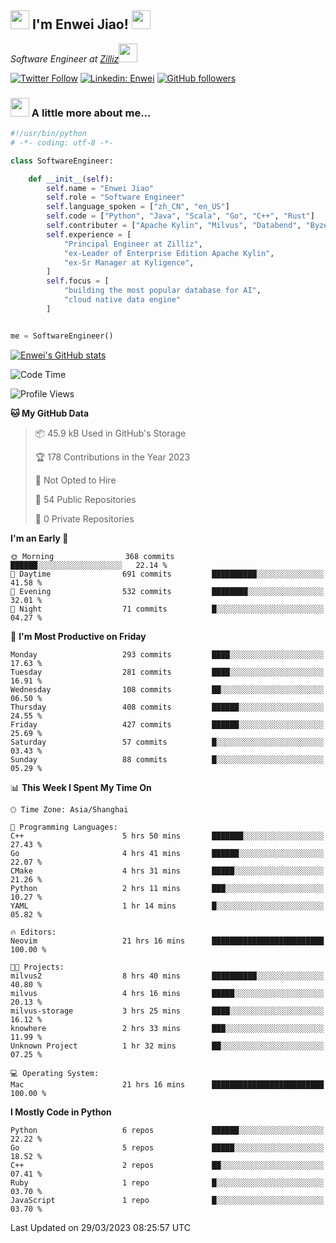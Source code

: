 <h2><img src="https://emojis.slackmojis.com/emojis/images/1531849430/4246/blob-sunglasses.gif?1531849430" width="30"/> I'm  Enwei Jiao! <img src="https://media.giphy.com/media/juBt25nT1KGys/giphy.gif" width=30> </h2>
<!-- <img align='right' src="https://media.giphy.com/media/M9gbBd9nbDrOTu1Mqx/giphy.gif" width="230"> -->
<p><em>Software Engineer at <a href="https://zilliz.com/">Zilliz</a><img src="https://media.giphy.com/media/WUlplcMpOCEmTGBtBW/giphy.gif" width="30"></em></p>

[![Twitter Follow](https://img.shields.io/twitter/follow/misteranmol?label=Follow)](https://twitter.com/intent/follow?screen_name=EnweiJiao)
[![Linkedin: Enwei](https://img.shields.io/badge/-enwei-blue?style=&logo=Linkedin&logoColor=white&link=https://www.linkedin.com/in/enwei-jiao-41192a97)](https://www.linkedin.com/in/enwei-jiao-41192a97/)
[![GitHub followers](https://img.shields.io/github/followers/jiaoew1991?label=Follow&style=social)](https://github.com/jiaoew1991)


### <img src="https://media.giphy.com/media/VgCDAzcKvsR6OM0uWg/giphy.gif" width="30"> A little more about me...  

```python
#!/usr/bin/python
# -*- coding: utf-8 -*-

class SoftwareEngineer:

    def __init__(self):
        self.name = "Enwei Jiao"
        self.role = "Software Engineer"
        self.language_spoken = ["zh_CN", "en_US"]
        self.code = ["Python", "Java", "Scala", "Go", "C++", "Rust"]
        self.contributer = ["Apache Kylin", "Milvus", "Databend", "Byzer-Lang"]
        self.experience = [
            "Principal Engineer at Zilliz",
            "ex-Leader of Enterprise Edition Apache Kylin",
            "ex-Sr Manager at Kyligence",
        ]
        self.focus = [
            "building the most popular database for AI",
            "cloud native data engine"
        ]


me = SoftwareEngineer()
```

[![Enwei's GitHub stats](https://github-readme-stats.vercel.app/api?username=jiaoew1991&count_private=true&show_icons=true)](https://github.com/jiaoew1991/jiaoew1991)

<!-- [![Top Langs](https://github-readme-stats.vercel.app/api/top-langs/?username=jiaoew1991&layout=compact)](https://github.com/jiaoew1991/jiaoew1991) -->

<!--START_SECTION:waka-->
![Code Time](http://img.shields.io/badge/Code%20Time-603%20hrs%2043%20mins-blue)

![Profile Views](http://img.shields.io/badge/Profile%20Views-1-blue)

**🐱 My GitHub Data** 

> 📦 45.9 kB Used in GitHub's Storage 
 > 
> 🏆 178 Contributions in the Year 2023
 > 
> 🚫 Not Opted to Hire
 > 
> 📜 54 Public Repositories 
 > 
> 🔑 0 Private Repositories 
 > 
**I'm an Early 🐤** 

```text
🌞 Morning                368 commits         ██████░░░░░░░░░░░░░░░░░░░   22.14 % 
🌆 Daytime                691 commits         ██████████░░░░░░░░░░░░░░░   41.58 % 
🌃 Evening                532 commits         ████████░░░░░░░░░░░░░░░░░   32.01 % 
🌙 Night                  71 commits          █░░░░░░░░░░░░░░░░░░░░░░░░   04.27 % 
```
📅 **I'm Most Productive on Friday** 

```text
Monday                   293 commits         ████░░░░░░░░░░░░░░░░░░░░░   17.63 % 
Tuesday                  281 commits         ████░░░░░░░░░░░░░░░░░░░░░   16.91 % 
Wednesday                108 commits         ██░░░░░░░░░░░░░░░░░░░░░░░   06.50 % 
Thursday                 408 commits         ██████░░░░░░░░░░░░░░░░░░░   24.55 % 
Friday                   427 commits         ██████░░░░░░░░░░░░░░░░░░░   25.69 % 
Saturday                 57 commits          █░░░░░░░░░░░░░░░░░░░░░░░░   03.43 % 
Sunday                   88 commits          █░░░░░░░░░░░░░░░░░░░░░░░░   05.29 % 
```


📊 **This Week I Spent My Time On** 

```text
🕑︎ Time Zone: Asia/Shanghai

💬 Programming Languages: 
C++                      5 hrs 50 mins       ███████░░░░░░░░░░░░░░░░░░   27.43 % 
Go                       4 hrs 41 mins       ██████░░░░░░░░░░░░░░░░░░░   22.07 % 
CMake                    4 hrs 31 mins       █████░░░░░░░░░░░░░░░░░░░░   21.26 % 
Python                   2 hrs 11 mins       ███░░░░░░░░░░░░░░░░░░░░░░   10.27 % 
YAML                     1 hr 14 mins        █░░░░░░░░░░░░░░░░░░░░░░░░   05.82 % 

🔥 Editors: 
Neovim                   21 hrs 16 mins      █████████████████████████   100.00 % 

🐱‍💻 Projects: 
milvus2                  8 hrs 40 mins       ██████████░░░░░░░░░░░░░░░   40.80 % 
milvus                   4 hrs 16 mins       █████░░░░░░░░░░░░░░░░░░░░   20.13 % 
milvus-storage           3 hrs 25 mins       ████░░░░░░░░░░░░░░░░░░░░░   16.12 % 
knowhere                 2 hrs 33 mins       ███░░░░░░░░░░░░░░░░░░░░░░   11.99 % 
Unknown Project          1 hr 32 mins        ██░░░░░░░░░░░░░░░░░░░░░░░   07.25 % 

💻 Operating System: 
Mac                      21 hrs 16 mins      █████████████████████████   100.00 % 
```

**I Mostly Code in Python** 

```text
Python                   6 repos             ██████░░░░░░░░░░░░░░░░░░░   22.22 % 
Go                       5 repos             █████░░░░░░░░░░░░░░░░░░░░   18.52 % 
C++                      2 repos             ██░░░░░░░░░░░░░░░░░░░░░░░   07.41 % 
Ruby                     1 repo              █░░░░░░░░░░░░░░░░░░░░░░░░   03.70 % 
JavaScript               1 repo              █░░░░░░░░░░░░░░░░░░░░░░░░   03.70 % 
```




 Last Updated on 29/03/2023 08:25:57 UTC
<!--END_SECTION:waka-->
